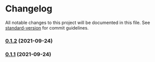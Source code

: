 # Changelog

All notable changes to this project will be documented in this file. See [standard-version](https://github.com/conventional-changelog/standard-version) for commit guidelines.

### [0.1.2](https://gitlab.vitta.tools/front-end/vkit/compare/v0.1.1...v0.1.2) (2021-09-24)

### [0.1.1](https://gitlab.vitta.tools/front-end/vkit/compare/v0.1.10...v0.1.1) (2021-09-24)

